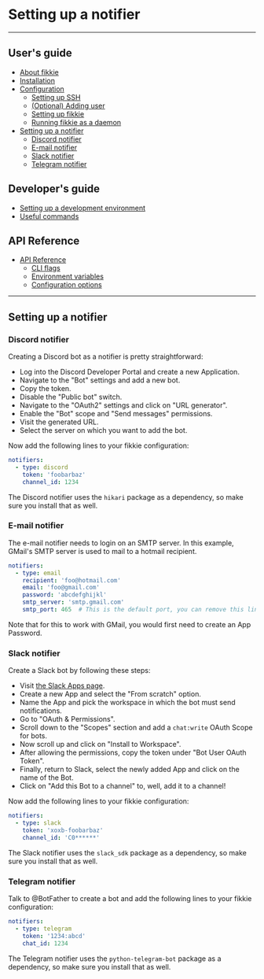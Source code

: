 # Setting up a notifier

* * *

## User's guide

* [About fikkie](./index)
* [Installation](./installation)
* [Configuration](./configuration)
  * [Setting up SSH](./configuration#setting-up-ssh)
  * [(Optional) Adding user](./configuration#adding-user)
  * [Setting up fikkie](./configuration#setting-up-fikkie)
  * [Running fikkie as a daemon](./configuration#running-fikkie-as-a-daemon)
* [Setting up a notifier](#)
  * [Discord notifier](#discord-notifier)
  * [E-mail notifier](#e-mail-notifier)
  * [Slack notifier](#slack-notifier)
  * [Telegram notifier](#telegram-notifier)


## Developer's guide

* [Setting up a development environment](./development#setting-up-a-development-environment)
* [Useful commands](./development#useful-commands)


## API Reference

* [API Reference](./api)
  * [CLI flags](./api#cli-flags)
  * [Environment variables](./api#environment-variables)
  * [Configuration options](./api#configuration-options)


* * *

## Setting up a notifier

### Discord notifier

Creating a Discord bot as a notifier is pretty straightforward:

* Log into the Discord Developer Portal and create a new Application.
* Navigate to the "Bot" settings and add a new bot.
* Copy the token.
* Disable the "Public bot" switch.
* Navigate to the "OAuth2" settings and click on "URL generator".
* Enable the "Bot" scope and "Send messages" permissions.
* Visit the generated URL.
* Select the server on which you want to add the bot.

Now add the following lines to your fikkie configuration:

```yaml
notifiers:
  - type: discord
    token: 'foobarbaz'
    channel_id: 1234
```

The Discord notifier uses the `hikari` package as a dependency, so make sure you install
that as well.

### E-mail notifier

The e-mail notifier needs to login on an SMTP server. In this example, GMail's SMTP
server is used to mail to a hotmail recipient.

```yaml
notifiers:
  - type: email
    recipient: 'foo@hotmail.com'
    email: 'foo@gmail.com'
    password: 'abcdefghijkl'
    smtp_server: 'smtp.gmail.com'
    smtp_port: 465  # This is the default port, you can remove this line
```

Note that for this to work with GMail, you would first need to create an App Password.

### Slack notifier

Create a Slack bot by following these steps:

* Visit [the Slack Apps page](https://api.slack.com/apps).
* Create a new App and select the "From scratch" option.
* Name the App and pick the workspace in which the bot must send notifications.
* Go to "OAuth & Permissions".
* Scroll down to the "Scopes" section and add a `chat:write` OAuth Scope for bots.
* Now scroll up and click on "Install to Workspace".
* After allowing the permissions, copy the token under "Bot User OAuth Token".
* Finally, return to Slack, select the newly added App and click on the name of the Bot.
* Click on "Add this Bot to a channel" to, well, add it to a channel!

Now add the following lines to your fikkie configuration:

```yaml
notifiers:
  - type: slack
    token: 'xoxb-foobarbaz'
    channel_id: 'C0******'
```

The Slack notifier uses the `slack_sdk` package as a dependency, so make sure you
install that as well.

### Telegram notifier

Talk to @BotFather to create a bot and add the following lines to your fikkie
configuration:

```yaml
notifiers:
  - type: telegram
    token: '1234:abcd'
    chat_id: 1234
```

The Telegram notifier uses the `python-telegram-bot` package as a dependency,
so make sure you install that as well.

